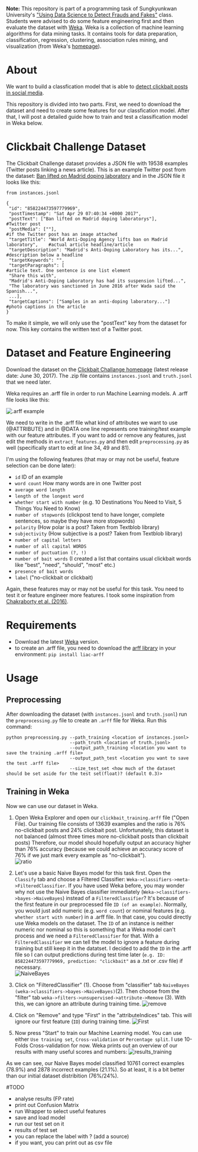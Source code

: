**Note:** This repository is part of a programming task of Sungkyunkwan University's ["Using Data Science to Detect Frauds and Fakes"](https://summer.skku.edu/_res/summer/etc/Data&Phy_A1.pdf "Class Syllabus") class. Students were advised to do some feature engineering first and then evaluate the dataset with [Weka](https://www.cs.waikato.ac.nz/ml/index.html "Weka Homepage"). Weka is a collection of machine learning algorithms for data mining tasks. It contains tools for data preparation, classification, regression, clustering, association rules mining, and visualization (from Weka's [homepage](https://www.cs.waikato.ac.nz/ml/weka/index.html "Weka Homepage")).

# About
We want to build a classfication model that is able to [detect clickbait posts in social media](https://www.clickbait-challenge.org "Clickbait Challenge"). 

This repository is divided into two parts. First, we need to download the dataset and need to create some features for our classfication model. After that, I will post a detailed guide how to train and test a classification model in Weka below.

# Clickbait Challenge Dataset
The Clickbait Challenge dataset provides a JSON file with 19538 examples (Twitter posts linking a news article). This is an example Twitter post from the dataset: [Ban lifted on Madrid doping laboratory](https://twitter.com/bbcworld/status/858224473597779969?lang=en "Twitter Post") and in the JSON file it looks like this:

```
from instances.jsonl

{
 "id": "858224473597779969",
 "postTimestamp": "Sat Apr 29 07:40:34 +0000 2017",
 "postText": ["Ban lifted on Madrid doping laboratorys"],                     #Twitter post
 "postMedia": [""],                                                           #if the Twitter post has an image attached 
 "targetTitle": "World Anti-Doping Agency lifts ban on Madrid laboratory",    #actual article headline/article
 "targetDescription": "Madrid's Anti-Doping Laboratory has its...",           #description below a headline
 "targetKeywords": "",
 "targetParagraphs": [                                                        #article text. One sentence is one list element
 "Share this with", 
 "Madrid's Anti-Doping Laboratory has had its suspension lifted...", 
 "The laboratory was sanctioned in June 2016 after Wada said the Spanish...",
 ...],
 "targetCaptions": ["Samples in an anti-doping laboratory..."]                #photo captions in the article 
} 

```

To make it simple, we will only use the "postText" key from the dataset for now. This key contains the written text of a Twitter post.

# Dataset and Feature Engineering
Download the dataset on the [Clickbait Challange homepage](https://www.clickbait-challenge.org "Clickbait Challenge") (latest release date: June 30, 2017). The .zip file contains `instances.jsonl` and `truth.jsonl` that we need later.

Weka requires an .arff file in order to run Machine Learning models. A .arff file looks like this:

![.arff example](./images/arff_example.PNG)

We need to write in the .arff file what kind of attributes we want to use (@ATTRIBUTE) and in @DATA one line represents one training/test example with our feature attributes. If you want to add or remove any features, just edit the methods in `extract_features.py` and then edit `preprocessing.py` as well (specifically start to edit at line 34, 49 and 81). 

I'm using the following features (that may or may not be useful, feature selection can be done later):
* `id` ID of an example
* `word count` How many words are in one Twitter post
* `average word length`
* `length of the longest word`
* `whether start with number` (e.g. 10 Destinations You Need to Visit, 5 Things You Need to Know)
* `number of stopwords` (clickpost tend to have longer, complete sentences, so maybe they have more stopwords)
* `polarity` (How polar is a post? Taken from Textblob library)
* `subjectivity` (How subjective is a post? Taken from Textblob library)
* `number of capital letters`
* `number of all capital WORDS`
* `number of puctuation (?, !)`
* `number of bait words` (I created a list that contains usual clickbait words like "best", "need", "should", "most" etc.)
* `presence of bait words`
* `label` ("no-clickbait or clickbait)


Again, these features may or may not be useful for this task. You need to test it or feature engineer more features. I took some inspiration from [Chakraborty et al. (2016)](https://www.researchgate.net/publication/310809794_Stop_Clickbait_Detecting_and_preventing_clickbaits_in_online_news_media "Paper").

# Requirements
* Download the latest [Weka](https://www.cs.waikato.ac.nz/ml/weka/downloading.html "Weka") version.
* to create an .arff file, you need to download the [arff library](https://pypi.python.org/pypi/liac-arff) in your environment: `pip install liac-arff`

# Usage

## Preprocessing

After downloading the dataset (with `instances.jsonl` and `truth.jsonl`) run the `preprocessing.py` file to create an `.arff` file for Weka. Run this command:

```
python preprocessing.py --path_training <location of instances.jsonl>
                        --path_truth <location of truth.jsonl>
                        --output_path_training <location you want to save the training .arff file>
                        --output_path_test <location you want to save the test .arff file>
                        --size_test_set <how much of the dataset should be set aside for the test set(float)? (default 0.3)>
```

## Training in Weka
Now we can use our dataset in Weka.

1. Open Weka Explorer and open our `clickbait_training.arff` file ("Open File). Our training file consists of 13639 examples and the ratio is 76% no-clickbait posts and 24% clickbait post. Unfortunately, this dataset is not balanced (almost three times more no-clickbait posts than clickbait posts) Therefore, our model should hopefully output an accuracy higher than 76% accuracy (because we could achieve an accuracy score of 76% if we just mark every example as "no-clickbait").  
![ratio](./images/01_ratio.PNG)

2. Let's use a basic Naive Bayes model for this task first. Open the `Classify` tab and choose a Filtered Classifier: `Weka->classifiers->meta->FilteredClassifier`. 
If you have used Weka before, you may wonder why not use the Naive Bayes classifier immediately (`Weka->classifiers->bayes->NaiveBayes`) instead of  a `FilteredClassifier`? It's because of the first feature in our preprocessed file `ID (of an example)`. Normally, you would just add numeric (e.g. `word count`) or nominal features (e.g. `whether start with number`) in a .arff file. In that case, you could directly use Weka models on the dataset. The `ID` of an instance is neither numeric nor nominal so this is something that a Weka model can't process and we need a `FilteredClassifier` for that. With a `FilteredClassifier` we can tell the model to ignore a feature during training but still keep it in the datatset. I decided to add the `ID` in the .arff file so I can output predictions during test time later (`e.g. ID: 858224473597779969, prediction: "clickbait"` as a .txt or .csv file) if necessary.   
![NaiveBayes](./images/02_NaiveBayes.PNG)

3. Click on "FilteredClassifier" (1). Choose from "classifier" tab `NaiveBayes (weka->classifiers->bayes->NaiveBayes)`(2). Then choose from the "filter" tab `weka->filters->unsupervised->attribute->Remove` (3). With this, we can ignore an attribute during training time. 
![remove](./images/03_remove.PNG)

4. Click on "Remove" and type "First" in the "attributeIndices" tab. This will ignore our first feature (`ID`) during training time.
![First](./images/04_first.PNG)

5) Now press "Start" to train our Machine Learning model. You can use either `Use training set`, `Cross-validation` or `Percentage split`. I use 10-Folds Cross-validation for now. Weka prints out an overview of our results with many useful scores and numbers:
![results_training](./images/05_training_results.PNG)

As we can see, our Naive Bayes model classified 10761 correct examples (78.9%) and 2878 incorrect examples (21.1%). So at least, it is a bit better than our initial dataset distribition (76%/24%). 


#TODO
- analyse results (FP rate)
- print out Confusion Matrix
- run Wrapper to select useful features
- save and load model
- run our test set on it
- results of test set
- you can replace the label with ? (add a source)
- if you want, you can print out as csv file



